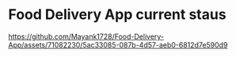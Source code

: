 # Food Delivery App current staus


https://github.com/Mayank1728/Food-Delivery-App/assets/71082230/5ac33085-087b-4d57-aeb0-6812d7e590d9




